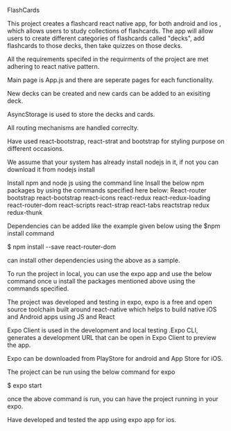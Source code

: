 FlashCards

This project creates a flashcard react native app, 
for both android and ios ,
which allows users to study collections of flashcards. The app will allow users to create different categories of flashcards called "decks", add flashcards to those decks, then take quizzes on those decks.

All the requirements specifed in the requirments of the project are met adhering to react native pattern.

Main page is App.js and there are seperate pages for each functionality.

New decks can be created and new cards can be added to an exisiting deck.

AsyncStorage is used to store the decks and cards.

All routing mechanisms are handled correclty.

Have used react-bootstrap, react-strat and bootstrap for styling purpose on different occasions.

We assume that your system has already install nodejs in it, if not you can download it from nodejs install

Install npm and node js using the command line Insall the below npm packages by using the commands specified here below: React-router bootstrap react-bootstrap react-icons react-redux react-redux-loading react-router-dom react-scripts react-strap react-tabs reactstrap redux redux-thunk

Dependencies can be added like the example given below using the $npm install command

$ npm install --save react-router-dom

can install other dependencies using the above as a sample.

To run the project in local, you can use the expo app and 
use the below command once u install the packages mentioned above using the commands specified.

The project was developed and testing in expo, expo is a free and open source toolchain built around react-native which helps to build native iOS and Android apps using JS and React

Expo Client is used in the development and local testing .Expo CLI, generates a development URL that can be open in Expo Client to preview the app. 

Expo can be downloaded  from PlayStore for android and App Store for iOS.

The project can be run using the below command for expo

$ expo start

once the above command is run, you can have the project running in your expo.


Have developed and tested the app using expo app for ios.
